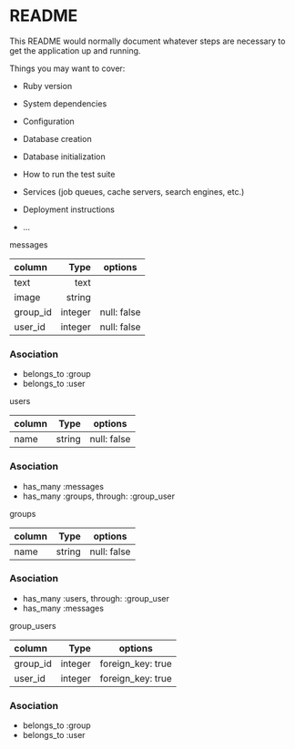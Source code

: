 # README

This README would normally document whatever steps are necessary to get the
application up and running.

Things you may want to cover:

* Ruby version

* System dependencies

* Configuration

* Database creation

* Database initialization

* How to run the test suite

* Services (job queues, cache servers, search engines, etc.)

* Deployment instructions

* ...

messages

| column     |   Type      | options            |
|:-----------|------------:|:------------------:|
| text       | text        |                    |
| image      | string      |                    |
| group_id   | integer     | null: false        |
| user_id    | integer     | null: false        |

### Asociation
- belongs_to :group
- belongs_to :user

users

| column     |   Type      | options            |
|:-----------|------------:|:------------------:|
| name       |  string     | null: false        |

### Asociation
- has_many :messages
- has_many :groups, through: :group_user

groups

| column     |   Type      | options            |
|:-----------|------------:|:------------------:|
|       name | string      | null: false        |

### Asociation
- has_many :users, through: :group_user
- has_many :messages


group_users

| column     |   Type      | options            |
|:-----------|------------:|:------------------:|
| group_id   | integer     | foreign_key: true  |
| user_id    | integer     | foreign_key: true  |

### Asociation
- belongs_to :group
- belongs_to :user
